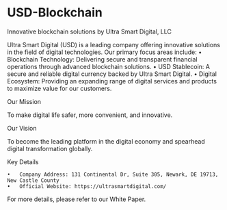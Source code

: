 # USD-Blockchain
Innovative blockchain solutions by Ultra Smart Digital, LLC

Ultra Smart Digital (USD) is a leading company offering innovative solutions in the field of digital technologies. Our primary focus areas include:
	•	Blockchain Technology: Delivering secure and transparent financial operations through advanced blockchain solutions.
	•	USD Stablecoin: A secure and reliable digital currency backed by Ultra Smart Digital.
	•	Digital Ecosystem: Providing an expanding range of digital services and products to maximize value for our customers.

Our Mission

To make digital life safer, more convenient, and innovative.

Our Vision

To become the leading platform in the digital economy and spearhead digital transformation globally.

Key Details

	•	Company Address: 131 Continental Dr, Suite 305, Newark, DE 19713, New Castle County
	•	Official Website: https://ultrasmartdigital.com/

For more details, please refer to our White Paper.
